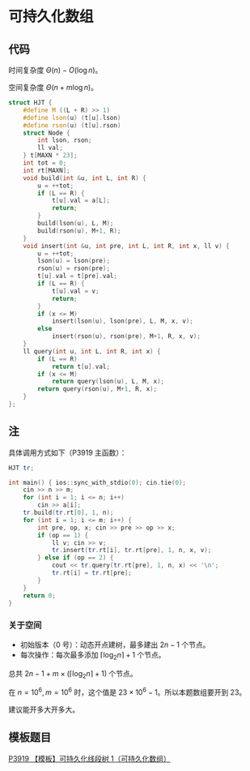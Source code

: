 # 可持久化数组

## 代码

时间复杂度 $\Theta(n) - O(\log n)$。

空间复杂度 $\Theta(n + m \log n)$。

```cpp
struct HJT {
    #define M ((L + R) >> 1)
    #define lson(u) (t[u].lson)
    #define rson(u) (t[u].rson)
    struct Node {
        int lson, rson;
        ll val;
    } t[MAXN * 23];
    int tot = 0;
    int rt[MAXN];
    void build(int &u, int L, int R) {
        u = ++tot;
        if (L == R) {
            t[u].val = a[L];
            return;
        }
        build(lson(u), L, M);
        build(rson(u), M+1, R);
    }
    void insert(int &u, int pre, int L, int R, int x, ll v) {
        u = ++tot;
        lson(u) = lson(pre);
        rson(u) = rson(pre);
        t[u].val = t[pre].val;
        if (L == R) {
            t[u].val = v;
            return;
        }
        if (x <= M)
            insert(lson(u), lson(pre), L, M, x, v);
        else
            insert(rson(u), rson(pre), M+1, R, x, v);
    }
    ll query(int u, int L, int R, int x) {
        if (L == R)
            return t[u].val;
        if (x <= M)
            return query(lson(u), L, M, x);
        return query(rson(u), M+1, R, x);
    }
};
```

## 注

具体调用方式如下（P3919 主函数）：

```cpp
HJT tr;

int main() { ios::sync_with_stdio(0); cin.tie(0);
    cin >> n >> m;
    for (int i = 1; i <= n; i++)
        cin >> a[i];
    tr.build(tr.rt[0], 1, n);
    for (int i = 1; i <= m; i++) {
        int pre, op, x; cin >> pre >> op >> x;
        if (op == 1) {
            ll v; cin >> v;
            tr.insert(tr.rt[i], tr.rt[pre], 1, n, x, v);
        } else if (op == 2) {
            cout << tr.query(tr.rt[pre], 1, n, x) << '\n';
            tr.rt[i] = tr.rt[pre];
        }
    }
    return 0;
}
```

### 关于空间

- 初始版本（0 号）：动态开点建树，最多建出 $2n-1$ 个节点。
- 每次操作：每次最多添加 $\lceil \log_2 n \rceil + 1$ 个节点。

总共 $2n-1 + m \times (\lceil \log_2 n \rceil + 1)$ 个节点。

在 $n = 10^6, m = 10^6$ 时，这个值是 $23 \times 10^6 -1$。所以本题数组要开到 $23$。

建议能开多大开多大。

## 模板题目

[P3919 【模板】可持久化线段树 1（可持久化数组）](https://www.luogu.com.cn/problem/P3919)

